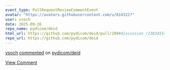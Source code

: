 ```yaml
---
event_type: PullRequestReviewCommentEvent
avatar: "https://avatars.githubusercontent.com/u/814322?"
user: vsoch
date: 2025-09-26
repo_name: pydicom/deid
html_url: https://github.com/pydicom/deid/pull/289#discussion_r2383455463
repo_url: https://github.com/pydicom/deid
---
```


<a href='https://github.com/vsoch' target='_blank'>vsoch</a> <a href='https://github.com/pydicom/deid/pull/289#discussion_r2383455463' target='_blank'>commented</a> on <a href='https://github.com/pydicom/deid' target='_blank'>pydicom/deid</a>

<a href='https://github.com/pydicom/deid/pull/289#discussion_r2383455463' target='_blank'>View Comment</a>